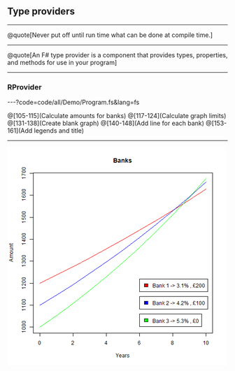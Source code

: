 
## Type providers

---

@quote[Never put off until run time what can be done at compile time.]

---

@quote[An F# type provider is a component that provides types, properties, and methods for use in your program]

---

### RProvider

---?code=code/all/Demo/Program.fs&lang=fs

@[105-115](Calculate amounts for banks)
@[117-124](Calculate graph limits)
@[131-138](Create blank graph)
@[140-148](Add line for each bank)
@[153-161](Add legends and title)

---

![BanksGraph](assets/banks.png) 

